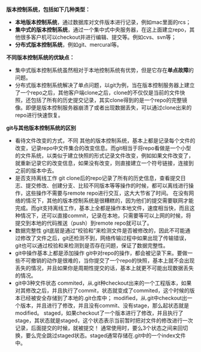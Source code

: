 **版本控制系统，包括如下几种类型：**

- **本地版本控制系统**，通过数据库对文件版本进行记录，例如mac里面的rcs；
- **集中式的版本控制系统**，通过一个集中式中央服务器，在这上面建立repo，其他很多客户机可以checkout并进行编辑、提交等。例如cvs、svn等；
- **分布式版本控制系统**，例如git、mercural等。

**不同版本控制系统的优缺点：**

- 集中式版本控制系统虽然相对于本地控制系统有优势，但是它存在**单点故障**的问题。
- 分布式版本控制系统解决了单点问题，以git为例，当在版本控制服务器上建立了一个repo之后，其他客户端clone之后，clone的不仅仅是当前的文件快照，还包括了所有的历史提交记录，其实clone得到的是一个repo的完整镜像。即便是版本控制服务器崩溃了或者出现数据丢失，可以通过clone出来的repo进行快速恢复。

**git与其他版本控制系统的区别**

- 看待文件改变的方式，不同
  其他的版本控制系统，基本上都是记录每个文件的改变，记录repo中文件集合的改变信息。而git相当于将repo看做是一个小型的文件系统，以类似于建立快照的形式记录文件改变，例如如果文件改变了，就重新记录它的改变信息，如果没有改变，则直接建立一个符号链接，连接到之前的版本中去。
- 是否支持离线工作
  git clone后的repo记录了所有的历史信息，查看提交日志、提交修改、创建分支、比较不同版本等等操作的时候，都可以离线进行操作，这些操作不需要与remote repo进行交互，这大大节省了时间。
  在没有网络的情况下，其他的版本控制系统是很糟糕的，因为他们的提交需要联网才能完成。而git支持离线工作，基本上全都是操作本地文件，速度相当快，而且这种情况下，还可以直接commit，记录在本地，只需要等可以上网的时候，将提交到本地的代码推送（push）到remote repo就可以了。
- 数据完整性
  git底层是通过“校验和”来检测文件是否被修改的，因此不可能通过修改了文件之后，git还检测不到，网络传输过程中如果出现了传输错误，git也可以通过校验和来检测到是否存在问题，保证了数据完整性。
- git中操作基本上都是添加操作
  git中对repo的操作，都会被记录下来。要做一些不可撤销的动作是很难的，当你提交了一个repo的快照，基本上就不会出现丢失的情况，并且如果你是周期性提交的话，基本上就更不可能出现数据丢失的情况。
- git中3种文件状态
  commited，从.git种checkout出来的一个工程版本，如果对其修改之后，并且执行了commit，状态就变成了commited，这个时候的版本已经被安全存储到了本地的.git仓库中；
  modified，从.git中checkout出一个版本，并且进行了修改，并且没有commit、没有stage，那么起状态就是modified。
  staged，如果checkout了一个版本进行了修改，并且执行了stage，其状态就是staged，这个状态表示当前暂时把对文件的修改进行一次记录，后面提交的时候，就被提交！
  通常使用时，要么3个状态之间来回切换，要么完全跳过staged状态。staged通常存储在.git中的一个index文件中。
